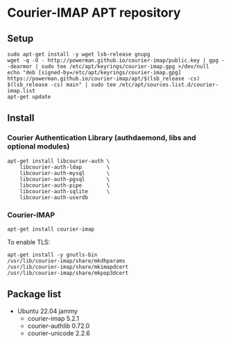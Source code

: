 # Courier-IMAP APT repository

## Setup

```
sudo apt-get install -y wget lsb-release gnupg
wget -q -O - http://powerman.github.io/courier-imap/public.key | gpg --dearmor | sudo tee /etc/apt/keyrings/courier-imap.gpg >/dev/null
echo "deb [signed-by=/etc/apt/keyrings/courier-imap.gpg] https://powerman.github.io/courier-imap/apt/$(lsb_release -cs) $(lsb_release -cs) main" | sudo tee /etc/apt/sources.list.d/courier-imap.list
apt-get update
```

## Install

### Courier Authentication Library (authdaemond, libs and optional modules)

```
apt-get install libcourier-auth \
    libcourier-auth-ldap        \
    libcourier-auth-mysql       \
    libcourier-auth-pgsql       \
    libcourier-auth-pipe        \
    libcourier-auth-sqlite      \
    libcourier-auth-userdb 
```

### Courier-IMAP

```
apt-get install courier-imap
```

To enable TLS:

```
apt-get install -y gnutls-bin
/usr/lib/courier-imap/share/mkdhparams
/usr/lib/courier-imap/share/mkimapdcert
/usr/lib/courier-imap/share/mkpop3dcert
```

## Package list

- Ubuntu 22.04 jammy
  - courier-imap 5.2.1
  - courier-authlib 0.72.0
  - courier-unicode 2.2.6
